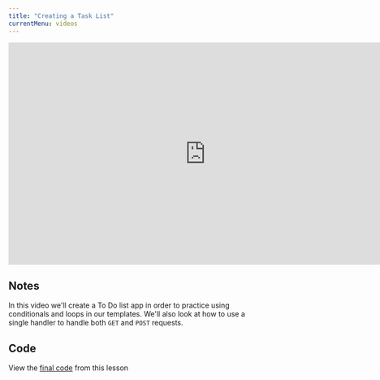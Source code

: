 ```yaml
---
title: "Creating a Task List"
currentMenu: videos
---
```


<div class="youtube-wrapper"><iframe width="776" height="437" src="https://www.youtube-nocookie.com/embed/videoseries?list=PLs5n5nYB22fLRQ3CTc3P1p2nOSoAGeSCQ" frameborder="0" allowfullscreen></iframe></div>

## Notes

In this video we'll create a To Do list app in order to practice using conditionals and loops in our templates. We'll also look at how to use a single handler to handle both `GET` and `POST` requests.

## Code

View the [final code](https://github.com/LaunchCodeEducation/hello-flask/tree/6e80226ca48507dd8dea020cb03bbaa3fba8e76a) from this lesson

